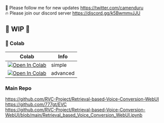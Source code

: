 🐣 Please follow me for new updates https://twitter.com/camenduru <br />
🔥 Please join our discord server https://discord.gg/k5BwmmvJJU <br />

## 🚦 WIP 🚦

### 🦒 Colab

| Colab | Info
| --- | --- |
[![Open In Colab](https://colab.research.google.com/assets/colab-badge.svg)](https://colab.research.google.com/github/camenduru/Retrieval-based-Voice-Conversion-WebUI-colab/blob/main/retrieval_based_voice_conversion_webui_colab.ipynb) | simple
[![Open In Colab](https://colab.research.google.com/assets/colab-badge.svg)](https://colab.research.google.com/github/camenduru/Retrieval-based-Voice-Conversion-WebUI-colab/blob/main/retrieval_based_voice_conversion_webui_advanced_colab.ipynb) | advanced

### Main Repo
https://github.com/RVC-Project/Retrieval-based-Voice-Conversion-WebUI <br />
https://github.com/777gt/EVC <br />
https://github.com/RVC-Project/Retrieval-based-Voice-Conversion-WebUI/blob/main/Retrieval_based_Voice_Conversion_WebUI.ipynb <br />
